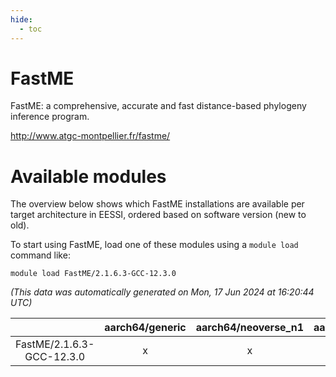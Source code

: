```yaml
---
hide:
  - toc
---
```


FastME
======


FastME: a comprehensive, accurate and fast distance-based phylogeny inference program.

http://www.atgc-montpellier.fr/fastme/
# Available modules


The overview below shows which FastME installations are available per target architecture in EESSI, ordered based on software version (new to old).

To start using FastME, load one of these modules using a `module load` command like:

```shell
module load FastME/2.1.6.3-GCC-12.3.0
```

*(This data was automatically generated on Mon, 17 Jun 2024 at 16:20:44 UTC)*  

| |aarch64/generic|aarch64/neoverse_n1|aarch64/neoverse_v1|x86_64/generic|x86_64/amd/zen2|x86_64/amd/zen3|x86_64/intel/haswell|x86_64/intel/skylake_avx512|
| :---: | :---: | :---: | :---: | :---: | :---: | :---: | :---: | :---: |
|FastME/2.1.6.3-GCC-12.3.0|x|x|x|x|x|x|x|x|
